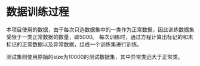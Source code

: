 # 数据训练过程
本项目使用的数据，由于每次只选数据集中的一类作为正常数据，因此训练数据集受限于一类正常数据的数量，即5000。
每次训练时，通过方程计算出标记的和未标记的正常数据以及异常数据，组成一个训练集进行训练。

测试集则使用原始的size为10000的测试数据集，其中异常类远大于正常类。